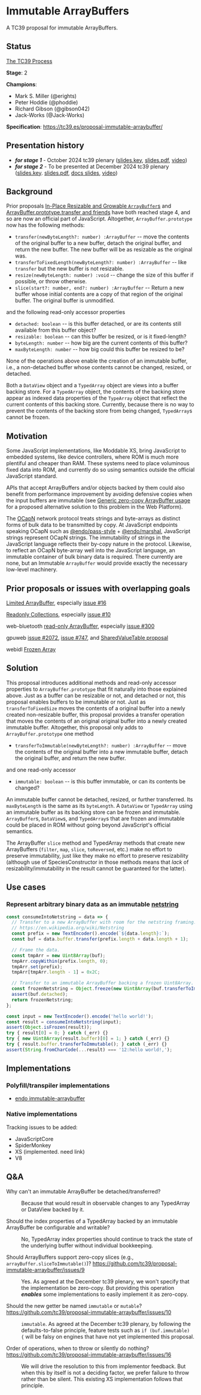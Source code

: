 # Immutable ArrayBuffers

A TC39 proposal for immutable ArrayBuffers.

## Status

[The TC39 Process](https://tc39.es/process-document/)

**Stage**: 2

**Champions**:
- Mark S. Miller (@erights)
- Peter Hoddie (@phoddie)
- Richard Gibson (@gibson042)
- Jack-Works (@Jack-Works)

**Specification**: https://tc39.es/proposal-immutable-arraybuffer/

## Presentation history

- ***for stage 1*** - October 2024 tc39 plenary ([slides.key](./immu-arraybuffer-talks/immu-arrayBuffers-stage1-as-recorded.key), [slides.pdf](./immu-arraybuffer-talks/immu-arrayBuffers-stage1.pdf), [video](https://www.youtube.com/watch?v=CP_5Yo9h84k))
- ***for stage 2*** - To be presented at December 2024 tc39 plenary ([slides.key](./immu-arraybuffer-talks/immu-arrayBuffers-stage2.key). [slides.pdf](./immu-arraybuffer-talks/immu-arrayBuffers-stage2.pdf), [docs slides](https://docs.google.com/presentation/d/1S1ixC7AVg3s_p4ZNhu3zBMcIcKbFkmp6umnsQUKOIqw/edit?usp=sharing), [video](https://www.youtube.com/watch?v=Fy_AnIbAAm8))

## Background

Prior proposals [In-Place Resizable and Growable `ArrayBuffer`s](https://github.com/tc39/proposal-resizablearraybuffer) and [ArrayBuffer.prototype.transfer and friends](https://github.com/tc39/proposal-arraybuffer-transfer) have both reached stage 4, and so are now an official part of JavaScript. Altogether, `ArrayBuffer.prototype` now has the following methods:
- `transfer(newByteLength?: number) :ArrayBuffer` -- move the contents of the original buffer to a new buffer, detach the original buffer, and return the new buffer. The new buffer will be as resizable as the original was.
- `transferToFixedLength(newByteLength?: number) :ArrayBuffer` -- like `transfer` but the new buffer is not resizable.
- `resize(newByteLength: number) :void` -- change the size of this buffer if possible, or throw otherwise.
- `slice(start?: number, end?: number) :ArrayBuffer` -- Return a new buffer whose initial contents are a copy of that region of the original buffer. The original buffer is unmodified.

and the following read-only accessor properties
- `detached: boolean` -- is this buffer detached, or are its contents still available from this buffer object?
- `resizable: boolean` -- can this buffer be resized, or is it fixed-length?
- `byteLength: number` -- how big are the current contents of this buffer?
- `maxByteLength: number` -- how big could this buffer be resized to be?

None of the operations above enable the creation of an immutable buffer, i.e., a non-detached buffer whose contents cannot be changed, resized, or detached.

Both a `DataView` object and a `TypedArray` object are views into a buffer backing store. For a `TypedArray` object, the contents of the backing store appear as indexed data properties of the `TypeArray` object that reflect the current contents of this backing store. Currently, because there is no way to prevent the contents of the backing store from being changed, `TypedArray`s cannot be frozen.

## Motivation

Some JavaScript implementations, like Moddable XS, bring JavaScript to embedded systems, like device controllers, where ROM is much more plentiful and cheaper than RAM. These systems need to place voluminous fixed data into ROM, and currently do so using semantics outside the official JavaScript standard.

APIs that accept ArrayBuffers and/or objects backed by them could also benefit from performance improvement by avoiding defensive copies when the input buffers are immutable (see [Generic zero-copy ArrayBuffer usage](https://gist.github.com/domenic/a9343fa787ba54b4ba3a60882c49cc32) for a proposed alternative solution to this problem in the Web Platform).

The [OCapN](https://ocapn.org/) network protocol treats strings and byte-arrays as distinct forms of bulk data to be transmitted by copy. At JavaScript endpoints speaking OCapN such as [@endo/pass-style](https://www.npmjs.com/package/@endo/pass-style) + [@endo/marshal](https://www.npmjs.com/package/@endo/marshal), JavaScript strings represent OCapN strings. The immutability of strings in the JavaScript language reflects their by-copy nature in the protocol. Likewise, to reflect an OCapN byte-array well into the JavaScript language, an immutable container of bulk binary data is required. There currently are none, but an Immutable `ArrayBuffer` would provide exactly the necessary low-level machinery.

## Prior proposals or issues with overlapping goals

[Limited ArrayBuffer](https://github.com/tc39/proposal-limited-arraybuffer), especially [issue #16](https://github.com/tc39/proposal-limited-arraybuffer/issues/16)

[Readonly Collections](https://github.com/tc39/proposal-readonly-collections), especially [issue #10](https://github.com/tc39/proposal-readonly-collections/issues/10)

web-bluetooth [read-only ArrayBuffer](https://webbluetoothcg.github.io/web-bluetooth/#read-only-arraybuffer), especially [issue #300](https://github.com/WebBluetoothCG/web-bluetooth/issues/300#issuecomment-2560251857)

gpuweb [issue #2072](https://github.com/gpuweb/gpuweb/issues/2072#issuecomment-2560291036), [issue #747](https://github.com/gpuweb/gpuweb/issues/747#issuecomment-2560254816), and [SharedValueTable proposal](https://hackmd.io/@webgpu/S1f56dN8s)

webidl [Frozen Array](https://webidl.spec.whatwg.org/#idl-frozen-array)


## Solution

This proposal introduces additional methods and read-only accessor properties to `ArrayBuffer.prototype` that fit naturally into those explained above. Just as a buffer can be resizable or not, and detached or not, this proposal enables buffers to be immutable or not. Just as `transferToFixedSize` moves the contents of a original buffer into a newly created non-resizable buffer, this proposal provides a transfer operation that moves the contents of an original original buffer into a newly created immutable buffer. Altogether, this proposal only adds to `ArrayBuffer.prototype` one method
- `transferToImmutable(newByteLength?: number) :ArrayBuffer` -- move the contents of the original buffer into a new immutable buffer, detach the original buffer, and return the new buffer.

and one read-only accessor
- `immutable: boolean` -- is this buffer immutable, or can its contents be changed?

An immutable buffer cannot be detached, resized, or further transferred. Its `maxByteLength` is the same as its `byteLength`. A `DataView` or `TypedArray` using an immutable buffer as its backing store can be frozen and immutable. `ArrayBuffer`s, `DataView`s, and `TypedArray`s that are frozen and immutable could be placed in ROM without going beyond JavaScript's official semantics.

The ArrayBuffer `slice` method and TypedArray methods that create new ArrayBuffers (`filter`, `map`, `slice`, `toReversed`, etc.) make no effort to preserve immutability, just like they make no effort to preserve resizability (although use of SpeciesConstructor in those methods means that _lack_ of resizability/immutability in the result cannot be guaranteed for the latter).

## Use cases

### Represent arbitrary binary data as an immutable [netstring](https://en.wikipedia.org/wiki/Netstring)

```js
const consumeIntoNetstring = data => {
  // Transfer to a new ArrayBuffer with room for the netstring framing.
  // https://en.wikipedia.org/wiki/Netstring
  const prefix = new TextEncoder().encode(`${data.length}:`);
  const buf = data.buffer.transfer(prefix.length + data.length + 1);

  // Frame the data.
  const tmpArr = new Uint8Array(buf);
  tmpArr.copyWithin(prefix.length, 0);
  tmpArr.set(prefix);
  tmpArr[tmpArr.length - 1] = 0x2C;

  // Transfer to an immutable ArrayBuffer backing a frozen Uint8Array.
  const frozenNetstring = Object.freeze(new Uint8Array(buf.transferToImmutable()));
  assert(buf.detached);
  return frozenNetstring;
};

const input = new TextEncoder().encode('hello world!');
const result = consumeIntoNetstring(input);
assert(Object.isFrozen(result));
try { result[0] = 0; } catch (_err) {}
try { new Uint8Array(result.buffer)[0] = 1; } catch (_err) {}
try { result.buffer.transferToImmutable(); } catch (_err) {}
assert(String.fromCharCode(...result) === '12:hello world!,');
```

## Implementations

### Polyfill/transpiler implementations

* [endo immutable-arraybuffer](https://github.com/endojs/endo/tree/master/packages/immutable-arraybuffer)

### Native implementations

Tracking issues to be added:
- JavaScriptCore
- SpiderMonkey
- XS (implemented. need link)
- V8

## Q&A

<dl>
<!-- Markdown rendering of HTML blocks requires a blank line before further Markdown content. -->


<dt>

Why can't an immutable ArrayBuffer be detached/transferred?
</dt>
<dd>

Because that would result in observable changes to any TypedArray or DataView backed by it.
</dd>


<dt>

Should the index properties of a TypedArray backed by an immutable ArrayBuffer be configurable and writable?
</dt>
<dd>

No, TypedArray index properties should continue to track the state of the underlying buffer without individual bookkeeping.
</dd>


<dt>

Should ArrayBuffers support zero-copy slices (e.g., `arrayBuffer.sliceToImmutable()`)? https://github.com/tc39/proposal-immutable-arraybuffer/issues/9
</dt>
<dd>

Yes. As agreed at the December tc39 plenary, we won't specify that the implementation be zero-copy. But providing this operation ***enables*** some implementations to easily implement it as zero-copy.
</dd>

<dt>

Should the new getter be named `immutable` or `mutable`? https://github.com/tc39/proposal-immutable-arraybuffer/issues/10
</dt>
<dd>

`immutable`. As agreed at the December tc39 plenary, by following the defaults-to-false principle, feature tests such as `if (buf.immutable) {` will be falsy on engines that have not yet implemented this proposal.
</dd>

<dt>

Order of operations, when to throw or silently do nothing? https://github.com/tc39/proposal-immutable-arraybuffer/issues/16

</dt>
<dd>

We will drive the resolution to this from implementor feedback. But when this by itself is not a deciding factor, we prefer failure to throw rather than be silent. This existing XS implementation follows that principle.
</dd>

<dl>
